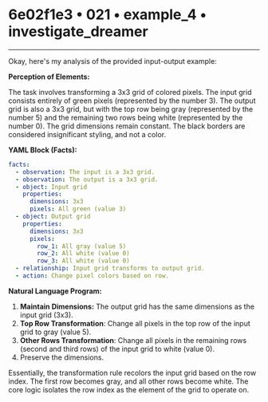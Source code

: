 # 6e02f1e3 • 021 • example_4 • investigate_dreamer

---
Okay, here's my analysis of the provided input-output example:

**Perception of Elements:**

The task involves transforming a 3x3 grid of colored pixels. The input grid consists entirely of green pixels (represented by the number 3). The output grid is also a 3x3 grid, but with the top row being gray (represented by the number 5) and the remaining two rows being white (represented by the number 0). The grid dimensions remain constant. The black borders are considered insignificant styling, and not a color.

**YAML Block (Facts):**



```yaml
facts:
  - observation: The input is a 3x3 grid.
  - observation: The output is a 3x3 grid.
  - object: Input grid
    properties:
      dimensions: 3x3
      pixels: All green (value 3)
  - object: Output grid
    properties:
      dimensions: 3x3
      pixels:
        row_1: All gray (value 5)
        row_2: All white (value 0)
        row_3: All white (value 0)
  - relationship: Input grid transforms to output grid.
  - action: Change pixel colors based on row.
```



**Natural Language Program:**

1.  **Maintain Dimensions:** The output grid has the same dimensions as the input grid (3x3).
2.  **Top Row Transformation**: Change all pixels in the top row of the input grid to gray (value 5).
3.  **Other Rows Transformation**: Change all pixels in the remaining rows (second and third rows) of the input grid to white (value 0).
4. Preserve the dimensions.

Essentially, the transformation rule recolors the input grid based on the row index. The first row becomes gray, and all other rows become white. The core logic isolates the row index as the element of the grid to operate on.

